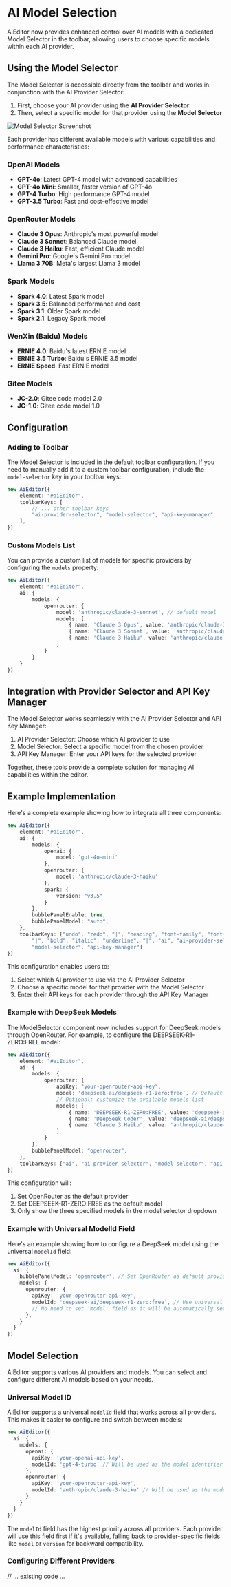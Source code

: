 # AI Model Selection

AiEditor now provides enhanced control over AI models with a dedicated Model Selector in the toolbar, allowing users to choose specific models within each AI provider.

## Using the Model Selector

The Model Selector is accessible directly from the toolbar and works in conjunction with the AI Provider Selector:

1. First, choose your AI provider using the **AI Provider Selector**
2. Then, select a specific model for that provider using the **Model Selector** 

![Model Selector Screenshot](../assets/model-selector.png)

Each provider has different available models with various capabilities and performance characteristics:

### OpenAI Models
- **GPT-4o**: Latest GPT-4 model with advanced capabilities
- **GPT-4o Mini**: Smaller, faster version of GPT-4o
- **GPT-4 Turbo**: High performance GPT-4 model
- **GPT-3.5 Turbo**: Fast and cost-effective model

### OpenRouter Models
- **Claude 3 Opus**: Anthropic's most powerful model
- **Claude 3 Sonnet**: Balanced Claude model
- **Claude 3 Haiku**: Fast, efficient Claude model
- **Gemini Pro**: Google's Gemini Pro model
- **Llama 3 70B**: Meta's largest Llama 3 model

### Spark Models
- **Spark 4.0**: Latest Spark model
- **Spark 3.5**: Balanced performance and cost
- **Spark 3.1**: Older Spark model
- **Spark 2.1**: Legacy Spark model

### WenXin (Baidu) Models
- **ERNIE 4.0**: Baidu's latest ERNIE model
- **ERNIE 3.5 Turbo**: Baidu's ERNIE 3.5 model
- **ERNIE Speed**: Fast ERNIE model

### Gitee Models
- **JC-2.0**: Gitee code model 2.0
- **JC-1.0**: Gitee code model 1.0

## Configuration

### Adding to Toolbar

The Model Selector is included in the default toolbar configuration. If you need to manually add it to a custom toolbar configuration, include the `model-selector` key in your toolbar keys:

```typescript
new AiEditor({
    element: "#aiEditor",
    toolbarKeys: [
        // ... other toolbar keys
        "ai-provider-selector", "model-selector", "api-key-manager"
    ],
})
```

### Custom Models List

You can provide a custom list of models for specific providers by configuring the `models` property:

```typescript
new AiEditor({
    element: "#aiEditor",
    ai: {
        models: {
            openrouter: {
                model: 'anthropic/claude-3-sonnet', // default model
                models: [
                    { name: 'Claude 3 Opus', value: 'anthropic/claude-3-opus', description: 'Most powerful' },
                    { name: 'Claude 3 Sonnet', value: 'anthropic/claude-3-sonnet', description: 'Balanced' },
                    { name: 'Claude 3 Haiku', value: 'anthropic/claude-3-haiku', description: 'Fast' }
                ]
            }
        }
    }
})
```

## Integration with Provider Selector and API Key Manager

The Model Selector works seamlessly with the AI Provider Selector and API Key Manager:

1. AI Provider Selector: Choose which AI provider to use
2. Model Selector: Select a specific model from the chosen provider
3. API Key Manager: Enter your API keys for the selected provider

Together, these tools provide a complete solution for managing AI capabilities within the editor.

## Example Implementation

Here's a complete example showing how to integrate all three components:

```typescript
new AiEditor({
    element: "#aiEditor",
    ai: {
        models: {
            openai: {
                model: 'gpt-4o-mini'
            },
            openrouter: {
                model: 'anthropic/claude-3-haiku'
            },
            spark: {
                version: "v3.5"
            }
        },
        bubblePanelEnable: true,
        bubblePanelModel: "auto",
    },
    toolbarKeys: ["undo", "redo", "|", "heading", "font-family", "font-size", 
        "|", "bold", "italic", "underline", "|", "ai", "ai-provider-selector", 
        "model-selector", "api-key-manager"]
})
```

This configuration enables users to:
1. Select which AI provider to use via the AI Provider Selector
2. Choose a specific model for that provider with the Model Selector
3. Enter their API keys for each provider through the API Key Manager 

### Example with DeepSeek Models

The ModelSelector component now includes support for DeepSeek models through OpenRouter. For example, to configure the DEEPSEEK-R1-ZERO:FREE model:

```typescript
new AiEditor({
    element: "#aiEditor",
    ai: {
        models: {
            openrouter: {
                apiKey: "your-openrouter-api-key",
                model: 'deepseek-ai/deepseek-r1-zero:free', // Default to free DeepSeek model
                // Optional: customize the available models list
                models: [
                    { name: 'DEEPSEEK-R1-ZERO:FREE', value: 'deepseek-ai/deepseek-r1-zero:free', description: 'Free tier DeepSeek model' },
                    { name: 'DeepSeek Coder', value: 'deepseek-ai/deepseek-coder', description: 'Coding-specialized model' },
                    { name: 'Claude 3 Haiku', value: 'anthropic/claude-3-haiku', description: 'Fast, efficient Claude model' }
                ]
            }
        },
        bubblePanelModel: "openrouter",
    },
    toolbarKeys: ["ai", "ai-provider-selector", "model-selector", "api-key-manager"]
})
```

This configuration will:
1. Set OpenRouter as the default provider
2. Set DEEPSEEK-R1-ZERO:FREE as the default model
3. Only show the three specified models in the model selector dropdown 

### Example with Universal ModelId Field

Here's an example showing how to configure a DeepSeek model using the universal `modelId` field:

```typescript
new AiEditor({
  ai: {
    bubblePanelModel: 'openrouter', // Set OpenRouter as default provider
    models: {
      openrouter: {
        apiKey: 'your-openrouter-api-key',
        modelId: 'deepseek-ai/deepseek-r1-zero:free', // Use universal modelId field
        // No need to set 'model' field as it will be automatically set from modelId
      },
    }
  }
})
```

## Model Selection

AiEditor supports various AI providers and models. You can select and configure different AI models based on your needs.

### Universal Model ID

AiEditor supports a universal `modelId` field that works across all providers. This makes it easier to configure and switch between models:

```typescript
new AiEditor({
  ai: {
    models: {
      openai: {
        apiKey: 'your-openai-api-key',
        modelId: 'gpt-4-turbo' // Will be used as the model identifier
      },
      openrouter: {
        apiKey: 'your-openrouter-api-key',
        modelId: 'anthropic/claude-3-haiku' // Will be used as the model identifier
      }
    }
  }
})
```

The `modelId` field has the highest priority across all providers. Each provider will use this field first if it's available, falling back to provider-specific fields like `model` or `version` for backward compatibility.

### Configuring Different Providers

// ... existing code ... 
